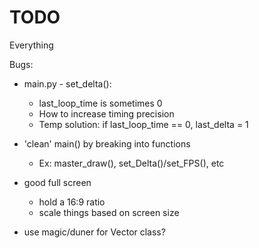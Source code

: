 # TODO
Everything

Bugs:
- main.py - set_delta():
    - last_loop_time is sometimes 0
    - How to increase timing precision
    - Temp solution: if last_loop_time == 0, last_delta = 1


- 'clean' main() by breaking into functions
    - Ex: master_draw(), set_Delta()/set_FPS(), etc

- good full screen
    - hold a 16:9 ratio
    - scale things based on screen size

- use magic/duner for Vector class?
